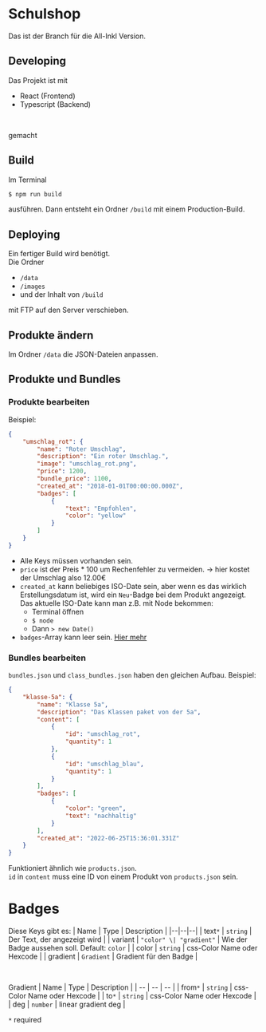 # Schulshop

Das ist der Branch für die All-Inkl Version.

## Developing
Das Projekt ist mit 
* React (Frontend)
* Typescript (Backend)
<br/>

gemacht

## Build
Im Terminal
```sh
$ npm run build
```
ausführen. Dann entsteht ein Ordner `/build` mit einem
Production-Build.

## Deploying
Ein fertiger Build wird benötigt. <br/>
Die Ordner
* `/data`
* `/images`
* und der Inhalt von `/build`

mit FTP auf den Server verschieben.

## Produkte ändern
Im Ordner `/data` die JSON-Dateien anpassen.

## Produkte und Bundles
### Produkte bearbeiten
Beispiel:
```json
{
    "umschlag_rot": {
        "name": "Roter Umschlag",
        "description": "Ein roter Umschlag.",
        "image": "umschlag_rot.png",
        "price": 1200,
        "bundle_price": 1100,
        "created_at": "2018-01-01T00:00:00.000Z",
        "badges": [
            {
                "text": "Empfohlen",
                "color": "yellow"
            }
        ]
    }
}
```
* Alle Keys müssen vorhanden sein.
* `price` ist der Preis * 100 um Rechenfehler zu vermeiden. -> hier kostet der Umschlag also 12.00€
* `created_at` kann beliebiges ISO-Date sein, aber wenn es das wirklich Erstellungsdatum ist, wird ein `Neu`-Badge bei dem Produkt angezeigt. Das aktuelle ISO-Date kann man z.B. mit Node bekommen:
    * Terminal öffnen
    * `$ node `
    * Dann `> new Date()`
* `badges`-Array kann leer sein. [Hier mehr](https://github.com/tom-heidenreich/schulshop/Readme.md#Badges)

### Bundles bearbeiten
`bundles.json` und `class_bundles.json` haben den gleichen Aufbau.
Beispiel:
```json
{
    "klasse-5a": {
        "name": "Klasse 5a",
        "description": "Das Klassen paket von der 5a",
        "content": [
            {
                "id": "umschlag_rot",
                "quantity": 1
            },
            {
                "id": "umschlag_blau",
                "quantity": 1
            }
        ],
        "badges": [
            {
                "color": "green",
                "text": "nachhaltig"
            }
        ],
        "created_at": "2022-06-25T15:36:01.331Z"
    }
}
```
Funktioniert ähnlich wie `products.json`.
<br/>
`id` in `content` muss eine ID von einem Produkt von `products.json` sein.

# Badges
Diese Keys gibt es:
| Name | Type | Description |
|--|--|--|
| text`*` | `string` | Der Text, der angezeigt wird |
| variant | `"color" \| "gradient"` | Wie der Badge aussehen soll. Default: `color` |
| color | `string` | css-Color Name oder Hexcode |
| gradient | `Gradient` | Gradient für den Badge |

<br/>

Gradient
| Name | Type | Description |
| -- | -- | -- |
| from`*` | `string` | css-Color Name oder Hexcode |
| to`*` | `string` | css-Color Name oder Hexcode |
| deg | `number` | linear gradient deg |

`*` required
